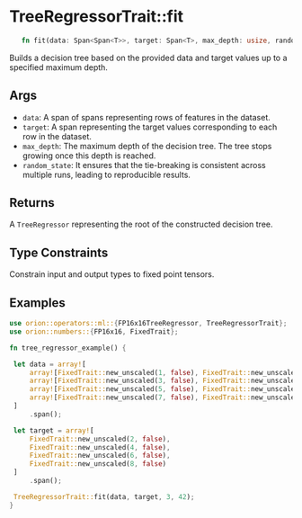 # TreeRegressorTrait::fit

```rust 
   fn fit(data: Span<Span<T>>, target: Span<T>, max_depth: usize, random_state: usize) -> TreeRegressor<T>;
```

Builds a decision tree based on the provided data and target values up to a specified maximum depth.

## Args

* `data`: A span of spans representing rows of features in the dataset.
* `target`: A span representing the target values corresponding to each row in the dataset.
* `max_depth`: The maximum depth of the decision tree. The tree stops growing once this depth is reached.
* `random_state`: It ensures that the tie-breaking is consistent across multiple runs, leading to reproducible results.

## Returns

A `TreeRegressor` representing the root of the constructed decision tree.

## Type Constraints

Constrain input and output types to fixed point tensors.

## Examples

```rust
use orion::operators::ml::{FP16x16TreeRegressor, TreeRegressorTrait};
use orion::numbers::{FP16x16, FixedTrait};

fn tree_regressor_example() {

 let data = array![
     array![FixedTrait::new_unscaled(1, false), FixedTrait::new_unscaled(2, false)].span(),
     array![FixedTrait::new_unscaled(3, false), FixedTrait::new_unscaled(4, false)].span(),
     array![FixedTrait::new_unscaled(5, false), FixedTrait::new_unscaled(6, false)].span(),
     array![FixedTrait::new_unscaled(7, false), FixedTrait::new_unscaled(8, false)].span(),
 ]
     .span();

 let target = array![
     FixedTrait::new_unscaled(2, false),
     FixedTrait::new_unscaled(4, false),
     FixedTrait::new_unscaled(6, false),
     FixedTrait::new_unscaled(8, false)
 ]
     .span();

 TreeRegressorTrait::fit(data, target, 3, 42);
}
```
